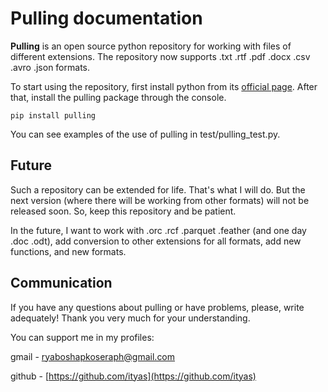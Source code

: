 # Pulling documentation
**Pulling** is an open source python repository for working with files of different extensions. 
The repository now supports .txt .rtf .pdf .docx .csv .avro .json formats.

To start using the repository, first install python from its [official page](https://www.python.org/downloads/). 
After that, install the pulling package through the console.

```
pip install pulling
```
 
You can see examples of the use of pulling in test/pulling_test.py.

## Future
Such a repository can be extended for life. That's what I will do. 
But the next version (where there will be working from other formats) will not be released soon. 
So, keep this repository and be patient.

In the future, I want to work with .orc .rcf .parquet .feather (and one day .doc .odt), add conversion to other extensions for all formats, add new functions, and new formats.

## Communication
If you have any questions about pulling or have problems, please, write adequately! Thank you very much for your understanding.

You can support me in my profiles:

gmail - ryaboshapkoseraph@gmail.com

github - [https://github.com/ityas](https://github.com/ityas)